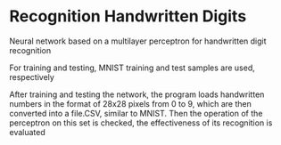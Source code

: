# Recognition Handwritten Digits
Neural network based on a multilayer perceptron for handwritten digit recognition

For training and testing, MNIST training and test samples are used, respectively

After training and testing the network, the program loads handwritten numbers in the format of 28x28 pixels from 0 to 9, which are then converted into a file.CSV, similar to MNIST.  Then the operation of the perceptron on this set is checked, the effectiveness of its recognition is evaluated
